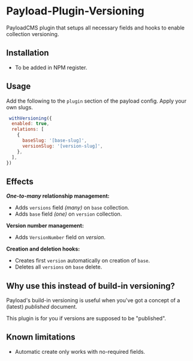 # Payload-Plugin-Versioning
PayloadCMS plugin that setups all necessary fields and hooks to enable collection versioning.

## Installation
- To be added in NPM register.

## Usage
Add the following to the `plugin` section of the payload config. Apply your own slugs.

```javascript
 withVersioning({
  enabled: true,
  relations: [
    {
      baseSlug: '[base-slug]',
      versionSlug: '[version-slug]',
    },
  ],
})
```

## Effects
**_One-to-many_ relationship management:**
- Adds `versions` field _(many)_ on `base` collection.
- Adds `base` field _(one)_ on `version` collection.

**Version number management:**
- Adds `VersionNumber` field on _version_.

**Creation and deletion hooks:**
- Creates first `version` automatically on creation of `base`.
- Deletes all `versions` on `base` delete.

## Why use this instead of build-in versioning?
Payload's build-in versioning is useful when you've got a concept of a (latest) _published_ document.

This plugin is for you if versions are supposed to be "published".

## Known limitations
- Automatic create only works with no-required fields.
